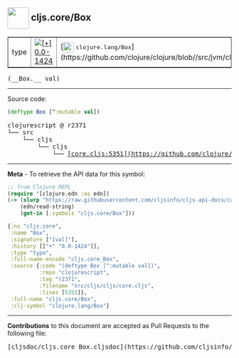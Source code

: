 ## <img width="48px" valign="middle" src="http://i.imgur.com/Hi20huC.png"> cljs.core/Box

 <table border="1">
<tr>

<td>type</td>
<td><a href="https://github.com/cljsinfo/cljs-api-docs/tree/0.0-1424"><img valign="middle" alt="[+] 0.0-1424" src="https://img.shields.io/badge/+-0.0--1424-lightgrey.svg"></a> </td>
<td>
[<img height="24px" valign="middle" src="http://i.imgur.com/1GjPKvB.png"> <samp>clojure.lang/Box</samp>](https://github.com/clojure/clojure/blob//src/jvm/clojure/lang/Box.java)
</td>
</tr>
</table>

 <samp>
(__Box.__ val)<br>
</samp>

---





Source code:

```clj
(deftype Box [^:mutable val])
```

 <pre>
clojurescript @ r2371
└── src
    └── cljs
        └── cljs
            └── <ins>[core.cljs:5351](https://github.com/clojure/clojurescript/blob/r2371/src/cljs/cljs/core.cljs#L5351)</ins>
</pre>


---

__Meta__ - To retrieve the API data for this symbol:

```clj
;; from Clojure REPL
(require '[clojure.edn :as edn])
(-> (slurp "https://raw.githubusercontent.com/cljsinfo/cljs-api-docs/catalog/cljs-api.edn")
    (edn/read-string)
    (get-in [:symbols "cljs.core/Box"]))
```

```clj
{:ns "cljs.core",
 :name "Box",
 :signature ["[val]"],
 :history [["+" "0.0-1424"]],
 :type "type",
 :full-name-encode "cljs.core_Box",
 :source {:code "(deftype Box [^:mutable val])",
          :repo "clojurescript",
          :tag "r2371",
          :filename "src/cljs/cljs/core.cljs",
          :lines [5351]},
 :full-name "cljs.core/Box",
 :clj-symbol "clojure.lang/Box"}

```

---

__Contributions__ to this document are accepted as Pull Requests to the following file:

 <pre>
[cljsdoc/cljs.core_Box.cljsdoc](https://github.com/cljsinfo/cljs-api-docs/blob/master/cljsdoc/cljs.core_Box.cljsdoc)
</pre>

